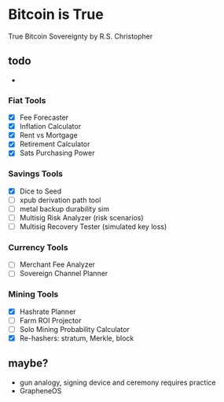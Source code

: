 <!--
Lord Jesus Christ
Son of God
Have mercy on me, a sinner
-->
# Bitcoin is True
True Bitcoin Sovereignty 
by R.S. Christopher

## todo
+ 


### Fiat Tools 
- [X] Fee Forecaster
- [X] Inflation Calculator
- [X] Rent vs Mortgage
- [X] Retirement Calculator
- [X] Sats Purchasing Power

### Savings Tools
- [X] Dice to Seed
- [ ] xpub derivation path tool
- [ ] metal backup durability sim
- [ ] Multisig Risk Analyzer (risk scenarios)
- [ ] Multisig Recovery Tester (simulated key loss)

### Currency Tools
- [ ] Merchant Fee Analyzer
- [ ] Sovereign Channel Planner

### Mining Tools
- [X] Hashrate Planner
- [ ] Farm ROI Projector
- [ ] Solo Mining Probability Calculator
- [X] Re-hashers: stratum, Merkle, block

## maybe?
+ gun analogy, signing device and ceremony requires practice
+ GrapheneOS



<!--
Lord Jesus Christ
Son of God
Have mercy on me, a sinner
-->

